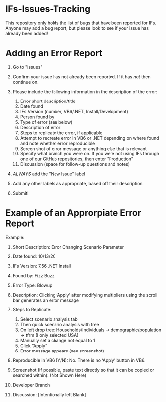 # IFs-Issues-Tracking
This repository only holds the list of bugs that have been reported for IFs. Anyone may add a bug report, but please look to see if your issue has already been added!

# Adding an Error Report
1. Go to "issues"
2. Confirm your issue has not already been reported. If it has *not* then continue on.
3. Please include the following information in the description of the error:
    1)	Error short description/title
    2)	Date found 
    3)	IFs Version (number, VB6/.NET, Install/Development)
    4)	Person found by
    5)	Type of error (see below)
    6)	Description of error
    7)	Steps to replicate the error, if applicable 
    8)	Attempt to recreate error in VB6 or .NET depending on where found and note whether error reproducible
    9)	Screen shot of error message or anything else that is relevant
    10) Specify what branch you were on. If you were not using IFs through one of our GitHub repositories, then enter "Production"
    11)	Discussion (space for follow-up questions and notes)

4. *ALWAYS* add the "New Issue" label
5. Add any other labels as appropriate, based off their description
6. Submit!

# Example of an Approrpiate Error Report

Example:
1.	Short Description: Error Changing Scenario Parameter

2.	Date found: 10/13/20

3.	IFs Version: 7.56 .NET Install 

4.	Found by: Fizz Buzz

5.	Error Type: Blowup

6.	Description: Clicking ‘Apply’ after modifying multipliers using the scroll bar generates an error message 

7.	Steps to Replicate: 
      1)	Select scenario analysis tab
      2)	Then quick scenario analysis with tree
      3)	On left drop tree: Households/Individuals -> demographic/population -> tfrm (I only selected USA)
      4)	Manually set a change not equal to 1
      5)	Click “Apply”
      6)	Error message appears (see screenshot)

8.	Reproducible in VB6 (Y/N): No. There is no ‘Apply’ button in VB6. 

9.	Screenshot (If possible, paste text directly so that it can be copied or searched within): (Not Shown Here)

10.  Developer Branch

11.  Discussion: [Intentionally left Blank]


